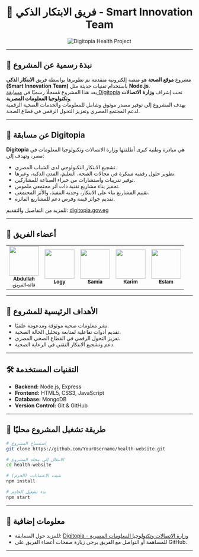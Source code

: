 <h1 align="center">🌿 فريق الابتكار الذكي - Smart Innovation Team</h1>

<p align="center">
  <img src="https://readme-typing-svg.herokuapp.com/?color=00FF7F&size=28&center=true&vCenter=true&width=700&lines=%D8%AA%D8%AD%D8%AA%20%D8%A5%D8%B4%D8%B1%D8%A7%D9%81%20%D9%88%D8%B2%D8%A7%D8%B1%D8%A9%20%D8%A7%D9%84%D8%A5%D8%AA%D8%B5%D8%A7%D9%84%D8%A7%D8%AA%20%D8%A7%D9%84%D9%85%D8%B5%D8%B1%D9%8A%D8%A9+Digitopia;Digitopia%20Health%20Project" alt="Digitopia Health Project"/>
</p>

---

## 🏅 نبذة رسمية عن المشروع

مشروع **موقع الصحة** هو منصة إلكترونية متقدمة تم تطويرها بواسطة فريق **الابتكار الذكي (Smart Innovation Team)** باستخدام تقنيات حديثة مثل **Node.js**.  
يعد هذا المشروع مُسجلًا رسميًا في [مسابقة Digitopia](https://www.digitopia.gov.eg/) تحت إشراف **وزارة الاتصالات وتكنولوجيا المعلومات المصرية**.  
يهدف المشروع إلى توفير مصدر موثوق وشامل للمعلومات والخدمات الصحية الرقمية لدعم المجتمع المصري وتعزيز التحول الرقمي في قطاع الصحة.

---

## 🥇 عن مسابقة Digitopia

**Digitopia** هي مبادرة وطنية كبرى أطلقتها وزارة الاتصالات وتكنولوجيا المعلومات في مصر، وتهدف إلى:

- تشجيع الابتكار التكنولوجي لدى الشباب المصري.
- تطوير حلول رقمية مبتكرة في مجالات الصحة، التعليم، المدن الذكية، وغيرها.
- توفير تدريبات واستشارات من خبراء الصناعة للمشاركين.
- تحفيز بناء مشاريع تقنية ذات أثر مجتمعي ملموس.
- تقييم المشاريع بناء على الابتكار، وجدية التنفيذ، والأثر المجتمعي.
- تقديم جوائز قيمة وفرص دعم للمشاريع الفائزة.

للمزيد من التفاصيل والتقديم: [digitopia.gov.eg](https://www.digitopia.gov.eg/)

---

## 👥 أعضاء الفريق

<table>
  <tr>
    <td align="center">
      <a href="https://github.com/AbdallahDv" target="_blank">
        <img src="https://cdn-icons-png.flaticon.com/512/3135/3135715.png" width="80"/><br/>
        <sub><b>Abdullah</b><br/>قائد الفريق</sub>
      </a>
    </td>
    <td align="center">
      <a href="https://github.com/lolo212167" target="_blank">
        <img src="https://cdn-icons-png.flaticon.com/512/1055/1055687.png" width="80"/><br/>
        <sub><b>Logy</b><br/></sub>
      </a>
    </td>
    <td align="center">
      <a href="https://github.com/samiasameh-albany" target="_blank">
        <img src="https://cdn-icons-png.flaticon.com/512/1055/1055644.png" width="80"/><br/>
        <sub><b>Samia</b><br/></sub>
      </a>
    </td>
    <td align="center">
      <a href="https://github.com/kareem-el-adawy" target="_blank">
        <img src="https://cdn-icons-png.flaticon.com/512/1087/1087840.png" width="80"/><br/>
        <sub><b>Karim</b><br/></sub>
      </a>
    </td>
    <td align="center">
      <a href="https://github.com/ESLAMee2288" target="_blank">
        <img src="https://cdn-icons-png.flaticon.com/512/3135/3135784.png" width="80"/><br/>
        <sub><b>Eslam</b><br/></sub>
      </a>
    </td>
  </tr>
</table>

---

## 🎯 الأهداف الرئيسية للمشروع

- نشر معلومات صحية موثوقة ومدعومة علميًا.
- تقديم أدوات تفاعلية لمتابعة وتحليل الحالة الصحية.
- تعزيز التحول الرقمي في القطاع الصحي المصري.
- دعم وتشجيع الابتكار التقني في الرعاية الصحية.

---

## 🛠️ التقنيات المستخدمة

- **Backend:** Node.js, Express  
- **Frontend:** HTML5, CSS3, JavaScript  
- **Database:** MongoDB  
- **Version Control:** Git & GitHub  

---

## 🚀 طريقة تشغيل المشروع محليًا

```bash
# استنساخ المشروع
git clone https://github.com/YourUsername/health-website.git

# الانتقال إلى مجلد المشروع
cd health-website

# تثبيت الاعتمادات (الحزم)
npm install

# بدء تشغيل الخادم
npm start
```

---

## 📎 معلومات إضافية

- للمزيد حول المسابقة: [Digitopia - وزارة الاتصالات وتكنولوجيا المعلومات المصرية](https://www.digitopia.gov.eg/)
- للمساهمة أو التواصل مع الفريق يرجى زيارة صفحات أعضاء الفريق على GitHub.

---
